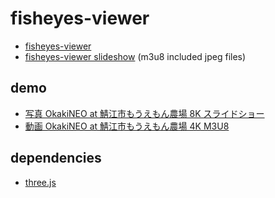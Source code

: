 # fisheyes-viewer

- [fisheyes-viewer](https://code4fukui.github.io/fisheyes-viewer/)
- [fisheyes-viewer slideshow](https://code4fukui.github.io/fisheyes-viewer/slideshow.html) (m3u8 included jpeg files)

## demo

- [写真 OkakiNEO at 鯖江市もうえもん農場 8K スライドショー](https://code4fukui.github.io/fisheyes-viewer/slideshow?url=https://tf0.code4fukui.org/vr180/2024-05-14-mouemon/mouemon.m3u8)
- [動画 OkakiNEO at 鯖江市もうえもん農場 4K M3U8](https://code4fukui.github.io/fisheyes-viewer/?url=https://tf0.code4fukui.org/vr180/2024-05-14-mouemon/kome.m3u8)

## dependencies

- [three.js](https://threejs.org/)
